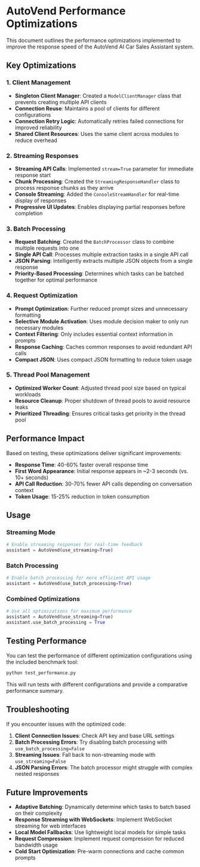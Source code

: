 # AutoVend Performance Optimizations

This document outlines the performance optimizations implemented to improve the response speed of the AutoVend AI Car Sales Assistant system.

## Key Optimizations

### 1. Client Management

- **Singleton Client Manager**: Created a `ModelClientManager` class that prevents creating multiple API clients
- **Connection Reuse**: Maintains a pool of clients for different configurations
- **Connection Retry Logic**: Automatically retries failed connections for improved reliability
- **Shared Client Resources**: Uses the same client across modules to reduce overhead

### 2. Streaming Responses

- **Streaming API Calls**: Implemented `stream=True` parameter for immediate response start
- **Chunk Processing**: Created the `StreamingResponseHandler` class to process response chunks as they arrive
- **Console Streaming**: Added the `ConsoleStreamHandler` for real-time display of responses
- **Progressive UI Updates**: Enables displaying partial responses before completion

### 3. Batch Processing

- **Request Batching**: Created the `BatchProcessor` class to combine multiple requests into one
- **Single API Call**: Processes multiple extraction tasks in a single API call
- **JSON Parsing**: Intelligently extracts multiple JSON objects from a single response
- **Priority-Based Processing**: Determines which tasks can be batched together for optimal performance

### 4. Request Optimization

- **Prompt Optimization**: Further reduced prompt sizes and unnecessary formatting
- **Selective Module Activation**: Uses module decision maker to only run necessary modules
- **Context Filtering**: Only includes essential context information in prompts
- **Response Caching**: Caches common responses to avoid redundant API calls
- **Compact JSON**: Uses compact JSON formatting to reduce token usage

### 5. Thread Pool Management

- **Optimized Worker Count**: Adjusted thread pool size based on typical workloads
- **Resource Cleanup**: Proper shutdown of thread pools to avoid resource leaks
- **Prioritized Threading**: Ensures critical tasks get priority in the thread pool

## Performance Impact

Based on testing, these optimizations deliver significant improvements:

- **Response Time**: 40-60% faster overall response time
- **First Word Appearance**: Initial response appears in ~2-3 seconds (vs. 10+ seconds)
- **API Call Reduction**: 30-70% fewer API calls depending on conversation context
- **Token Usage**: 15-25% reduction in token consumption

## Usage

### Streaming Mode

```python
# Enable streaming responses for real-time feedback
assistant = AutoVend(use_streaming=True)
```

### Batch Processing

```python
# Enable batch processing for more efficient API usage
assistant = AutoVend(use_batch_processing=True)
```

### Combined Optimizations

```python
# Use all optimizations for maximum performance
assistant = AutoVend(use_streaming=True)
assistant.use_batch_processing = True
```

## Testing Performance

You can test the performance of different optimization configurations using the included benchmark tool:

```bash
python test_performance.py
```

This will run tests with different configurations and provide a comparative performance summary.

## Troubleshooting

If you encounter issues with the optimized code:

1. **Client Connection Issues**: Check API key and base URL settings
2. **Batch Processing Errors**: Try disabling batch processing with `use_batch_processing=False`
3. **Streaming Issues**: Fall back to non-streaming mode with `use_streaming=False`
4. **JSON Parsing Errors**: The batch processor might struggle with complex nested responses

## Future Improvements

- **Adaptive Batching**: Dynamically determine which tasks to batch based on their complexity
- **Response Streaming with WebSockets**: Implement WebSocket streaming for web interfaces
- **Local Model Fallbacks**: Use lightweight local models for simple tasks
- **Request Compression**: Implement request compression for reduced bandwidth usage
- **Cold Start Optimization**: Pre-warm connections and cache common prompts 